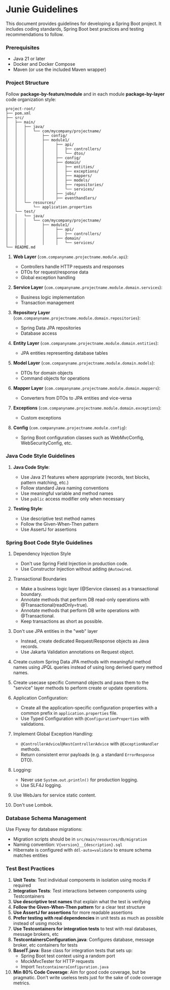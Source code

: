 # Junie Guidelines

This document provides guidelines for developing a Spring Boot project.
It includes coding standards, Spring Boot best practices and testing recommendations to follow.

### Prerequisites
- Java 21 or later
- Docker and Docker Compose
- Maven (or use the included Maven wrapper)

### Project Structure

Follow **package-by-feature/module** and in each module **package-by-layer** code organization style:

```shell
project-root/
├── pom.xml
├── src/
│   ├── main/
│   │   ├── java/
│   │   │   └── com/mycompany/projectname/
│   │   │       ├── config/
│   │   │       ├── module1/
│   │   │       │     ├── api/
│   │   │       │     │   ├── controllers/
│   │   │       │     │   └── dtos/
│   │   │       │     ├── config/
│   │   │       │     ├── domain/
│   │   │       │     │   ├── entities/
│   │   │       │     │   ├── exceptions/
│   │   │       │     │   ├── mappers/
│   │   │       │     │   ├── models/
│   │   │       │     │   ├── repositories/
│   │   │       │     │   └── services/
│   │   │       │     ├── jobs/
│   │   │       │     ├── eventhandlers/
│   │   └── resources/
│   │       └── application.properties
│   └── test/
│   │   └── java/
│   │   │   └── com/mycompany/projectname/
│   │   │       ├── module1/
│   │   │       │     ├── api/
│   │   │       │     │   ├── controllers/
│   │   │       │     ├── domain/
│   │   │       │     │   └── services/
└── README.md
```

1. **Web Layer** (`com.companyname.projectname.module.api`):
    - Controllers handle HTTP requests and responses
    - DTOs for request/response data
    - Global exception handling

2. **Service Layer** (`com.companyname.projectname.module.domain.services`):
    - Business logic implementation
    - Transaction management

3. **Repository Layer** (`com.companyname.projectname.module.domain.repositories`):
    - Spring Data JPA repositories
    - Database access

4. **Entity Layer** (`com.companyname.projectname.module.domain.entities`):
    - JPA entities representing database tables

5. **Model Layer** (`com.companyname.projectname.module.domain.models`):
    - DTOs for domain objects
    - Command objects for operations

6. **Mapper Layer** (`com.companyname.projectname.module.domain.mappers`):
    - Converters from DTOs to JPA entities and vice-versa

7. **Exceptions** (`com.companyname.projectname.module.domain.exceptions`):
    - Custom exceptions

8. **Config** (`com.companyname.projectname.module.config`):
    - Spring Boot configuration classes such as WebMvcConfig, WebSecurityConfig, etc.

### Java Code Style Guidelines

1. **Java Code Style**:
    - Use Java 21 features where appropriate (records, text blocks, pattern matching, etc.)
    - Follow standard Java naming conventions
    - Use meaningful variable and method names
    - Use `public` access modifier only when necessary

2. **Testing Style**:
    - Use descriptive test method names
    - Follow the Given-When-Then pattern
    - Use AssertJ for assertions

### Spring Boot Code Style Guidelines
1. Dependency Injection Style
    * Don't use Spring Field Injection in production code.
    * Use Constructor Injection without adding `@Autowired`.

2. Transactional Boundaries
    * Make a business logic layer (@Service classes) as a transactional boundary.
    * Annotate methods that perform DB read-only operations with @Transactional(readOnly=true).
    * Annotate methods that perform DB write operations with @Transactional.
    * Keep transactions as short as possible.

3. Don't use JPA entities in the "web" layer
    * Instead, create dedicated Request/Response objects as Java records.
    * Use Jakarta Validation annotations on Request object.

4. Create custom Spring Data JPA methods with meaningful method names using JPQL queries instead of using long derived query method names.

5. Create usecase specific Command objects and pass them to the "service" layer methods to perform create or update operations.

6. Application Configuration:
    * Create all the application-specific configuration properties with a common prefix in `application.properties` file.
    * Use Typed Configuration with `@ConfigurationProperties` with validations.

7. Implement Global Exception Handling:
    * `@ControllerAdvice`/`@RestControllerAdvice` with `@ExceptionHandler` methods.
    * Return consistent error payloads (e.g. a standard `ErrorResponse` DTO).

8. Logging:
    * Never use `System.out.println()` for production logging.
    * Use SLF4J logging.

9. Use WebJars for service static content.

10. Don't use Lombok.


### Database Schema Management
Use Flyway for database migrations:

- Migration scripts should be in `src/main/resources/db/migration`
- Naming convention: `V{version}__{description}.sql`
- Hibernate is configured with `ddl-auto=validate` to ensure schema matches entities

### Test Best Practices
1. **Unit Tests**: Test individual components in isolation using mocks if required
2. **Integration Tests**: Test interactions between components using Testcontainers
3. **Use descriptive test names** that explain what the test is verifying
4. **Follow the Given-When-Then pattern** for a clear test structure
5. **Use AssertJ for assertions** for more readable assertions
6. **Prefer testing with real dependencies** in unit tests as much as possible instead of using mocks
7. **Use Testcontainers for integration tests** to test with real databases, message brokers, etc
8. **TestcontainersConfiguration.java**: Configures database, message broker, etc containers for tests
9. **BaseIT.java**: Base class for integration tests that sets up:
    - Spring Boot test context using a random port
    - MockMvcTester for HTTP requests
    - Import `TestcontainersConfiguration.java`
10. **Min 80% Code Coverage**: Aim for good code coverage, but be pragmatic. Don't write useless tests just for the sake of code coverage metrics.
